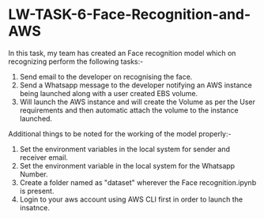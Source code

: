 # LW-TASK-6-Face-Recognition-and-AWS


In this task, my team has created an Face recognition model which on recognizing perform the following tasks:-
1. Send email to the developer on recognising the face.
2. Send a Whatsapp message to the developer notifying an AWS instance being launched along with a user created EBS volume.
3. Will launch the AWS instance and will create the Volume as per the User requirements and then automatic attach the volume to the instance launched.

Additional things to be noted for the working of the model properly:-
1. Set the environment variables in the local system for sender and receiver email.
2. Set the environment variable in the local system for the Whatsapp Number.
3. Create a folder named as "dataset" wherever the Face recognition.ipynb is present.
4. Login to your aws account using AWS CLI first in order to launch the insatnce. 
